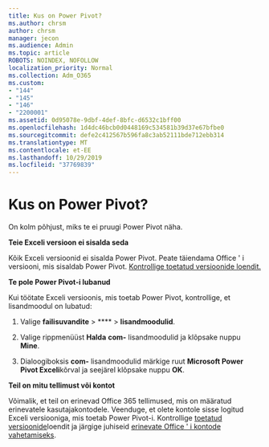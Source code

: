 ```yaml
---
title: Kus on Power Pivot?
ms.author: chrsm
author: chrsm
manager: jecon
ms.audience: Admin
ms.topic: article
ROBOTS: NOINDEX, NOFOLLOW
localization_priority: Normal
ms.collection: Adm_O365
ms.custom:
- "144"
- "145"
- "146"
- "2200001"
ms.assetid: 0d95078e-9dbf-4def-8bfc-d6532c1bff00
ms.openlocfilehash: 1d4dc46bcb0d0448169c534581b39d37e67bfbe0
ms.sourcegitcommit: defe2c412567b596fa8c3ab52111bde712ebb314
ms.translationtype: MT
ms.contentlocale: et-EE
ms.lasthandoff: 10/29/2019
ms.locfileid: "37769839"
---
```

# <a name="where-is-power-pivot"></a>Kus on Power Pivot?

On kolm põhjust, miks te ei pruugi Power Pivot näha.
  
**Teie Exceli versioon ei sisalda seda**
  
Kõik Exceli versioonid ei sisalda Power Pivot. Peate täiendama Office ' i versiooni, mis sisaldab Power Pivot. [Kontrollige toetatud versioonide loendit.](https://support.office.com/article/aa64e217-4b6e-410b-8337-20b87e1c2a4b.aspx)
  
**Te pole Power Pivot-i lubanud**
  
Kui töötate Exceli versioonis, mis toetab Power Pivot, kontrollige, et lisandmoodul on lubatud:
  
1. Valige **failisuvandite** \> **** \> **lisandmoodulid**.

2. Valige rippmenüüst **Halda** **com-** lisandmoodulid ja klõpsake nuppu **Mine**.

3. Dialoogiboksis **com-** lisandmoodulid märkige ruut **Microsoft Power Pivot Exceli**kõrval ja seejärel klõpsake nuppu **OK**.

**Teil on mitu tellimust või kontot**
  
Võimalik, et teil on erinevad Office 365 tellimused, mis on määratud erinevatele kasutajakontodele. Veenduge, et olete kontole sisse logitud Exceli versiooniga, mis toetab Power Pivot-i. Kontrollige [toetatud versioonide](https://support.office.com/article/aa64e217-4b6e-410b-8337-20b87e1c2a4b.aspx)loendit ja järgige juhiseid [erinevate Office ' i kontode vahetamiseks](https://support.office.com/article/b9582171-fd1f-4284-9846-bdd72bb28426.aspx#BKMK_WebSwitchAccounts).
